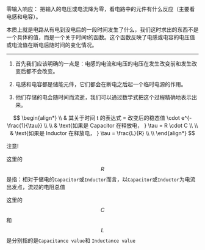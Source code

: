 零输入响应： 把输入的电压或电流降为零，看电路中的元件有什么反应（主要看电感和电容）。

本质上就是电路从有电到没电后的一段时间发生了什么，我们这时求出的东西不是一个具体的值，而是一个关于时间t的函数。这个函数反映了电感或电容的电压值或电流值在断电后随时间的变化情况。
___

1. 首先我们应该明确的一点是：电感的电流和电压的电压在发生改变前和发生改变后都不会改变。

2. 电感和电容都是储能元件，它们都会在断电之后起一个临时电源的作用。

3. 他们存储的电会随时间而流逝，我们可以通过数学式把这个过程精确地表示出来。

$$
\begin{align*}
\\
& 其关于时间 t 的表达式 = 改变后的稳态值 \cdot e^{- \frac{1}{\tau}}
\\ \\
& \text{如果是 Capacitor 在释放电， } \tau = R \cdot C
\\ \\
& \text{如果是 Inductor 在释放电， } \tau = \frac{L}{R}
\\ \\
\end{align*}
$$

注意!

这里的 $$R$$ 是指：相对于储电的`Capacitor`或`Inductor`而言，以`Capacitor`或`Inductor`为电流出发点，流过的电阻总值

这里的 $$C$$ 和 $$L$$ 是分别指的是`Capacitance value`和 `Inductance value`